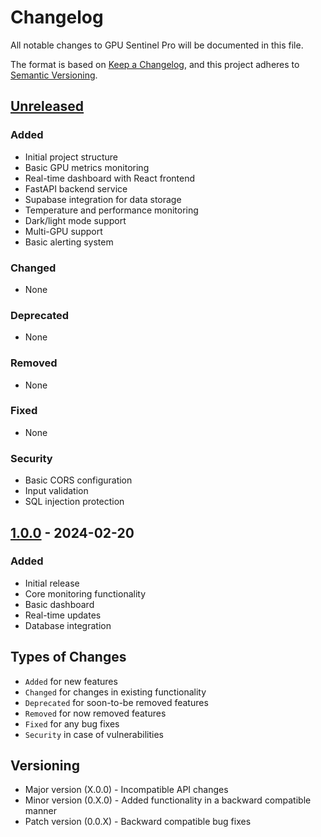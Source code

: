 # Changelog

All notable changes to GPU Sentinel Pro will be documented in this file.

The format is based on [Keep a Changelog](https://keepachangelog.com/en/1.0.0/),
and this project adheres to [Semantic Versioning](https://semver.org/spec/v2.0.0.html).

## [Unreleased]

### Added
- Initial project structure
- Basic GPU metrics monitoring
- Real-time dashboard with React frontend
- FastAPI backend service
- Supabase integration for data storage
- Temperature and performance monitoring
- Dark/light mode support
- Multi-GPU support
- Basic alerting system

### Changed
- None

### Deprecated
- None

### Removed
- None

### Fixed
- None

### Security
- Basic CORS configuration
- Input validation
- SQL injection protection

## [1.0.0] - 2024-02-20

### Added
- Initial release
- Core monitoring functionality
- Basic dashboard
- Real-time updates
- Database integration

## Types of Changes
- `Added` for new features
- `Changed` for changes in existing functionality
- `Deprecated` for soon-to-be removed features
- `Removed` for now removed features
- `Fixed` for any bug fixes
- `Security` in case of vulnerabilities

## Versioning
- Major version (X.0.0) - Incompatible API changes
- Minor version (0.X.0) - Added functionality in a backward compatible manner
- Patch version (0.0.X) - Backward compatible bug fixes

[unreleased]: https://github.com/jackccrawford/gpu-sentinel-pro/compare/v1.0.0...HEAD
[1.0.0]: https://github.com/jackccrawford/gpu-sentinel-pro/releases/tag/v1.0.0